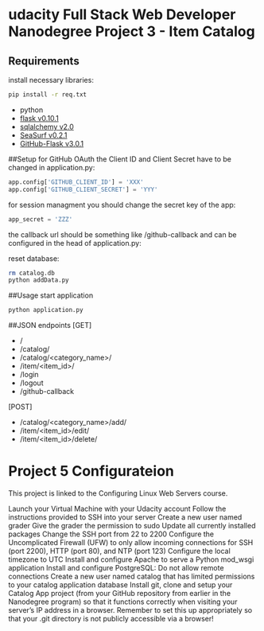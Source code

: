 # udacity Full Stack Web Developer Nanodegree Project 3 - Item Catalog

## Requirements

install necessary libraries:
```bash
pip install -r req.txt
```

* python
* [flask v0.10.1](http://flask.pocoo.org) 
* [sqlalchemy v2.0](http://www.sqlalchemy.org)
* [SeaSurf v0.2.1](https://flask-seasurf.readthedocs.org)
* [GitHub-Flask v3.0.1](https://github-flask.readthedocs.org/en/latest/)

##Setup
for GitHub OAuth the Client ID and Client Secret have to be changed in application.py: 

```python
app.config['GITHUB_CLIENT_ID'] = 'XXX'
app.config['GITHUB_CLIENT_SECRET'] = 'YYY'
```

for session managment you should change the secret key of the app:
```python
app_secret = 'ZZZ'
```

the callback url should be something like /github-callback
and can be configured in the head of application.py:


reset database:
```bash
rm catalog.db
python addData.py
```

##Usage
start application
```bash
python application.py
```

##JSON endpoints
[GET]
* /
* /catalog/
* /catalog/\<category_name\>/
* /item/\<item_id\>/
* /login
* /logout
* /github-callback

[POST]
* /catalog/\<category_name\>/add/
* /item/\<item_id\>/edit/
* /item/\<item_id\>/delete/

# Project 5 Configurateion

This project is linked to the Configuring Linux Web Servers course.

Launch your Virtual Machine with your Udacity account
Follow the instructions provided to SSH into your server
Create a new user named grader
Give the grader the permission to sudo
Update all currently installed packages
Change the SSH port from 22 to 2200
Configure the Uncomplicated Firewall (UFW) to only allow incoming connections for SSH (port 2200), HTTP (port 80), and NTP (port 123)
Configure the local timezone to UTC
Install and configure Apache to serve a Python mod_wsgi application
Install and configure PostgreSQL:
Do not allow remote connections
Create a new user named catalog that has limited permissions to your catalog application database
Install git, clone and setup your Catalog App project (from your GitHub repository from earlier in the Nanodegree program) so that it functions correctly when visiting your server’s IP address in a browser. Remember to set this up appropriately so that your .git directory is not publicly accessible via a browser!